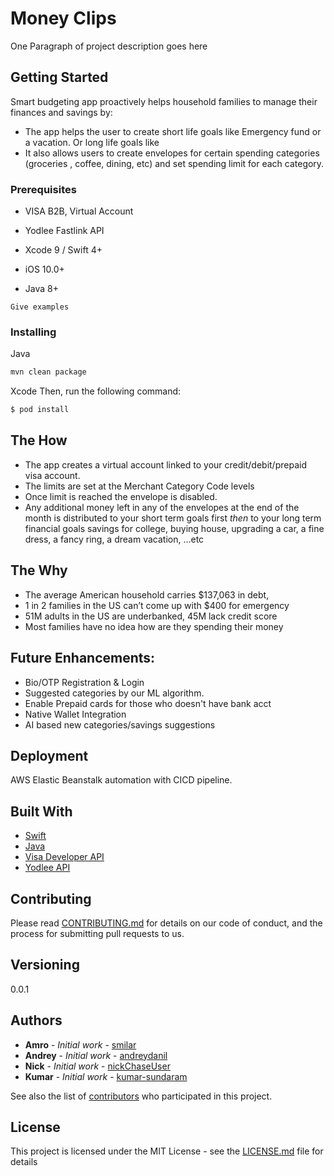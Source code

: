 # Money Clips

One Paragraph of project description goes here

## Getting Started

Smart budgeting app proactively helps household families to manage their finances and savings by:
* The app helps the user to create short life goals like Emergency fund or a vacation. Or long life goals like 
* It also allows users to create envelopes for certain spending categories (groceries , coffee, dining, etc) and set spending limit for each category.

### Prerequisites

* VISA B2B, Virtual Account
* Yodlee Fastlink API

* Xcode 9 / Swift 4+
* iOS 10.0+
* Java 8+

```
Give examples
```

### Installing

Java
```bash
mvn clean package
```

Xcode
Then, run the following command:

```bash
$ pod install
```


## The How
* The app creates a virtual account linked to your credit/debit/prepaid visa account. 
* The limits are set at the Merchant Category Code levels
* Once limit is reached the envelope is disabled.
* Any additional money left in any of the envelopes at the end of the month is distributed to your short term goals first *then* to your long term financial goals savings for college, buying house,  upgrading a car, a fine dress, a fancy ring, a dream vacation, …etc

## The Why
* The average American household carries $137,063 in debt,
* 1 in 2 families in the US can’t come up with $400 for emergency 
* 51M adults in the US are underbanked, 45M lack credit score
* Most families have no idea how are they spending their money

## Future Enhancements:
* Bio/OTP Registration & Login
* Suggested categories by our ML algorithm. 
* Enable Prepaid cards for those who doesn't have bank acct
* Native Wallet Integration
* AI based new categories/savings suggestions

## Deployment

AWS Elastic Beanstalk automation with CICD pipeline.

## Built With

* [Swift](https://developer.apple.com/swift/)
* [Java](https://www.java.com/en/download/) 
* [Visa Developer API](https://developer.visa.com/) 
* [Yodlee API](https://developer.yodlee.com/)

## Contributing

Please read [CONTRIBUTING.md](https://gist.github.com/PurpleBooth/b24679402957c63ec426) for details on our code of conduct, and the process for submitting pull requests to us.

## Versioning

0.0.1

## Authors

* **Amro** - *Initial work* - [smilar](https://github.com/smilar)
* **Andrey** - *Initial work* - [andreydanil](https://github.com/andreydanil)
* **Nick** - *Initial work* - [nickChaseUser](https://github.com/nickChaseUser)
* **Kumar** - *Initial work* - [kumar-sundaram](https://github.com/kumar-sundaram)


See also the list of [contributors](https://github.com/your/project/contributors) who participated in this project.

## License

This project is licensed under the MIT License - see the [LICENSE.md](LICENSE.md) file for details


